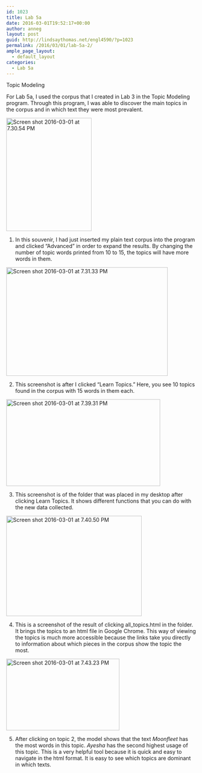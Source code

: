 ```yaml
---
id: 1023
title: Lab 5a
date: 2016-03-01T19:52:17+00:00
author: anneg
layout: post
guid: http://lindsaythomas.net/engl4590/?p=1023
permalink: /2016/03/01/lab-5a-2/
ample_page_layout:
  - default_layout
categories:
  - Lab 5a
---
```

Topic Modeling

For Lab 5a, I used the corpus that I created in Lab 3 in the Topic Modeling program. Through this program, I was able to discover the main topics in the corpus and in which text they were most prevalent.

<a href="http://lindsaythomas.net/engl4590/wp-content/uploads/sites/10/2016/03/Screen-shot-2016-03-01-at-7.30.54-PM.png" rel="attachment wp-att-1025"><img class="alignnone size-medium wp-image-1025" src="http://lindsaythomas.net/engl4590/wp-content/uploads/sites/10/2016/03/Screen-shot-2016-03-01-at-7.30.54-PM-226x300.png" alt="Screen shot 2016-03-01 at 7.30.54 PM" width="226" height="300" srcset="http://lindsaythomas.net/engl4590/wp-content/uploads/sites/10/2016/03/Screen-shot-2016-03-01-at-7.30.54-PM-226x300.png 226w, http://lindsaythomas.net/engl4590/wp-content/uploads/sites/10/2016/03/Screen-shot-2016-03-01-at-7.30.54-PM.png 440w" sizes="(max-width: 226px) 100vw, 226px" /></a>

  1. In this souvenir, I had just inserted my plain text corpus into the program and clicked &#8220;Advanced&#8221; in order to expand the results. By changing the number of topic words printed from 10 to 15, the topics will have more words in them.

<a href="http://lindsaythomas.net/engl4590/wp-content/uploads/sites/10/2016/03/Screen-shot-2016-03-01-at-7.31.33-PM.png" rel="attachment wp-att-1028"><img class="alignnone wp-image-1028" src="http://lindsaythomas.net/engl4590/wp-content/uploads/sites/10/2016/03/Screen-shot-2016-03-01-at-7.31.33-PM-300x202.png" alt="Screen shot 2016-03-01 at 7.31.33 PM" width="428" height="288" srcset="http://lindsaythomas.net/engl4590/wp-content/uploads/sites/10/2016/03/Screen-shot-2016-03-01-at-7.31.33-PM-300x202.png 300w, http://lindsaythomas.net/engl4590/wp-content/uploads/sites/10/2016/03/Screen-shot-2016-03-01-at-7.31.33-PM-768x518.png 768w, http://lindsaythomas.net/engl4590/wp-content/uploads/sites/10/2016/03/Screen-shot-2016-03-01-at-7.31.33-PM.png 856w" sizes="(max-width: 428px) 100vw, 428px" /></a>

2. This screenshot is after I clicked &#8220;Learn Topics.&#8221; Here, you see 10 topics found in the corpus with 15 words in them each.

<a href="http://lindsaythomas.net/engl4590/wp-content/uploads/sites/10/2016/03/Screen-shot-2016-03-01-at-7.39.31-PM.png" rel="attachment wp-att-1030"><img class="alignnone wp-image-1030" src="http://lindsaythomas.net/engl4590/wp-content/uploads/sites/10/2016/03/Screen-shot-2016-03-01-at-7.39.31-PM-300x169.png" alt="Screen shot 2016-03-01 at 7.39.31 PM" width="408" height="230" srcset="http://lindsaythomas.net/engl4590/wp-content/uploads/sites/10/2016/03/Screen-shot-2016-03-01-at-7.39.31-PM-300x169.png 300w, http://lindsaythomas.net/engl4590/wp-content/uploads/sites/10/2016/03/Screen-shot-2016-03-01-at-7.39.31-PM-768x432.png 768w, http://lindsaythomas.net/engl4590/wp-content/uploads/sites/10/2016/03/Screen-shot-2016-03-01-at-7.39.31-PM.png 769w" sizes="(max-width: 408px) 100vw, 408px" /></a>

3. This screenshot is of the folder that was placed in my desktop after clicking Learn Topics. It shows different functions that you can do with the new data collected.

<a href="http://lindsaythomas.net/engl4590/wp-content/uploads/sites/10/2016/03/Screen-shot-2016-03-01-at-7.40.50-PM.png" rel="attachment wp-att-1031"><img class="alignnone wp-image-1031" src="http://lindsaythomas.net/engl4590/wp-content/uploads/sites/10/2016/03/Screen-shot-2016-03-01-at-7.40.50-PM-300x222.png" alt="Screen shot 2016-03-01 at 7.40.50 PM" width="359" height="266" srcset="http://lindsaythomas.net/engl4590/wp-content/uploads/sites/10/2016/03/Screen-shot-2016-03-01-at-7.40.50-PM-300x222.png 300w, http://lindsaythomas.net/engl4590/wp-content/uploads/sites/10/2016/03/Screen-shot-2016-03-01-at-7.40.50-PM-768x569.png 768w, http://lindsaythomas.net/engl4590/wp-content/uploads/sites/10/2016/03/Screen-shot-2016-03-01-at-7.40.50-PM.png 1005w" sizes="(max-width: 359px) 100vw, 359px" /></a>

4. This is a screenshot of the result of clicking all_topics.html in the folder. It brings the topics to an html file in Google Chrome. This way of viewing the topics is much more accessible because the links take you directly to information about which pieces in the corpus show the topic the most.

<a href="http://lindsaythomas.net/engl4590/wp-content/uploads/sites/10/2016/03/Screen-shot-2016-03-01-at-7.43.23-PM.png" rel="attachment wp-att-1035"><img class="alignnone size-medium wp-image-1035" src="http://lindsaythomas.net/engl4590/wp-content/uploads/sites/10/2016/03/Screen-shot-2016-03-01-at-7.43.23-PM-300x190.png" alt="Screen shot 2016-03-01 at 7.43.23 PM" width="300" height="190" srcset="http://lindsaythomas.net/engl4590/wp-content/uploads/sites/10/2016/03/Screen-shot-2016-03-01-at-7.43.23-PM-300x190.png 300w, http://lindsaythomas.net/engl4590/wp-content/uploads/sites/10/2016/03/Screen-shot-2016-03-01-at-7.43.23-PM.png 686w" sizes="(max-width: 300px) 100vw, 300px" /></a>

5. After clicking on topic 2, the model shows that the text _Moonfleet_ has the most words in this topic. _Ayesha_ has the second highest usage of this topic. This is a very helpful tool because it is quick and easy to navigate in the html format. It is easy to see which topics are dominant in which texts.